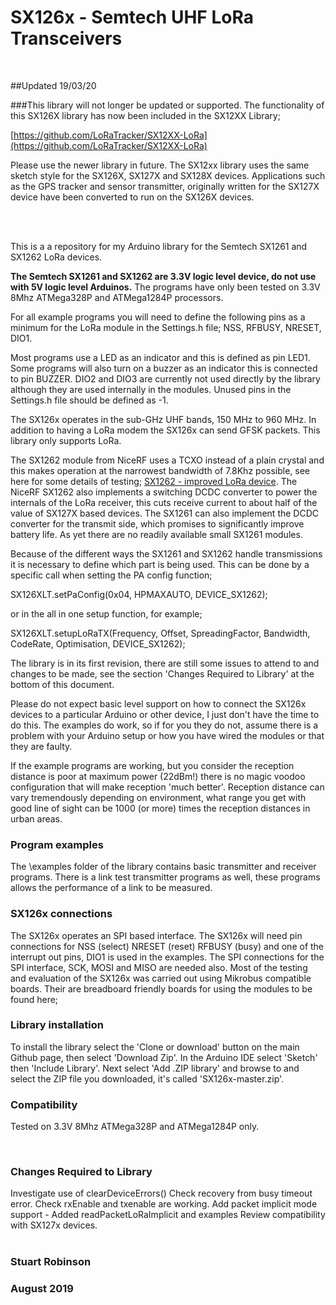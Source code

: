 # SX126x - Semtech UHF LoRa Transceivers

<br>

##Updated 19/03/20

###This library will not longer be updated or supported. The functionality of this SX126X library has now been included in the SX12XX Library;

[https://github.com/LoRaTracker/SX12XX-LoRa](https://github.com/LoRaTracker/SX12XX-LoRa)

Please use the newer library in future. The SX12xx library uses the same sketch style for the SX126X, SX127X and SX128X devices. Applications such as the GPS tracker and sensor transmitter, originally written for the SX127X device have been converted to run on the SX126X devices.

<br>
<br>



This is a a repository for my Arduino library for the Semtech SX1261 and SX1262 LoRa devices. 


**The Semtech SX1261 and SX1262 are 3.3V logic level device, do not use with 5V logic level Arduinos.** The programs have only been tested on 3.3V 8Mhz ATMega328P and ATMega1284P processors. 

For all example programs you will need to define the following pins as a minimum for the LoRa module in the Settings.h file; NSS, RFBUSY, NRESET, DIO1. 

Most programs use a LED as an indicator and this is defined as pin LED1. Some programs will also turn on a buzzer as an indicator this is connected to pin BUZZER. DIO2 and DIO3 are currently not used directly by the library although they are used internally in the modules. Unused pins in the Settings.h file should be defined as -1.
 
The SX126x operates in the sub-GHz UHF bands, 150 MHz to 960 MHz. In addition to having a LoRa modem the SX126x can send GFSK packets. This library only supports LoRa. 

The SX1262 module from NiceRF uses a TCXO instead of a plain crystal and this makes operation at the narrowest bandwidth of 7.8Khz possible, see here for some details of testing; [SX1262 - improved LoRa device](https://www.loratracker.uk/sx1262-improved-lora-device/).  The NiceRF SX1262 also implements a switching DCDC converter to power the internals of the LoRa receiver, this cuts receive current to about half of the value of SX127X based devices. The SX1261 can also implement the DCDC converter for the transmit side, which promises to significantly improve battery life. As yet there are no readily available small SX1261 modules.

Because of the different ways the SX1261 and SX1262 handle transmissions it is necessary to define which part is being used. This can be done by a specific call when setting the PA config function;

SX126XLT.setPaConfig(0x04, HPMAXAUTO, DEVICE_SX1262);

or in the all in one setup function, for example;

SX126XLT.setupLoRaTX(Frequency, Offset, SpreadingFactor, Bandwidth, CodeRate, Optimisation, DEVICE_SX1262);

The library is in its first revision, there are still some issues to attend to and changes to be made, see the section 'Changes Required to Library' at the bottom of this document. 

Please do not expect basic level support on how to connect the SX126x devices to a particular Arduino or other device, I just don't have the time to do this. The examples do work, so if for you they do not, assume there is a problem with your Arduino setup or how you have wired the modules or that they are faulty.

If the example programs are working, but you consider the reception distance is poor at maximum power (22dBm!) there is no magic voodoo configuration that will make reception 'much better'. Reception distance can vary tremendously depending on environment, what range you get with good line of sight can be 1000 (or more) times the reception distances in urban areas.


### Program examples

The \examples folder of the library contains basic transmitter and receiver programs. There is a link test transmitter programs as well, these programs allows the performance of a link to be measured.

### SX126x connections  

The SX126x operates an SPI based interface. The SX126x will need pin connections for NSS (select) NRESET (reset) RFBUSY (busy) and one of the interrupt out pins, DIO1 is used in the examples. The SPI connections for the SPI interface, SCK, MOSI and MISO are needed also. Most of the testing and evaluation of the SX126x was carried out using Mikrobus compatible boards. Their are breadboard friendly boards for using the modules to be found here; 


### Library installation

To install the library select the 'Clone or download' button on the main Github page, then select 'Download Zip'. In the Arduino IDE select 'Sketch' then 'Include Library'. Next select 'Add .ZIP library' and browse to and select the ZIP file you downloaded, it's called 'SX126x-master.zip'.

### Compatibility

Tested on 3.3V 8Mhz ATMega328P and ATMega1284P only. 


<br>


### Changes Required to Library

  Investigate use of clearDeviceErrors()
  Check recovery from busy timeout error.
  Check rxEnable and txenable are working.
  Add packet implicit mode support - Added readPacketLoRaImplicit and examples
  Review compatibility with SX127x devices.
<br>
<br>


### Stuart Robinson
### August 2019